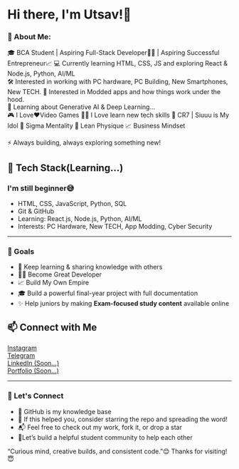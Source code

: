 # Hi there, I'm Utsav!👋


### 🌱 About Me:


🎓 BCA Student | Aspiring Full-Stack Developer🧑‍💻 | Aspiring Successful Entrepreneur📈
💻 Currently learning HTML, CSS, JS and exploring React & Node.js, Python, AI/ML   
🛠 Interested in working with PC hardware, PC Building, New Smartphones, New TECH.
📱 Interested in Modded apps and how things work under the hood.  
🤖 Learning about Generative AI & Deep Learning...  
🎮 I Love❤️Video Games
🧑‍💻 I Love learn new tech skills
🐐 CR7 | Siuuu is My Idol
🗿 Sigma Mentality
💪 Lean Physique
📈 Business Mindset


⚡ Always building, always exploring something new!


## 🚀 Tech Stack(Learning...) 

 ### I'm still beginner😅

- HTML, CSS, JavaScript, Python, SQL
- Git & GitHub  
- Learning: React.js, Node.js, Python, AI/ML  
- Interests: PC Hardware, New TECH, App Modding, Cyber Security

---

### 🎯 Goals

- 🔄 Keep learning & sharing knowledge with others
- 🧑‍💻 Become Great Developer
- 📈 Build My Own Empire
- 🎓 Build a powerful final-year project with full documentation
- ✨ Help juniors by making **Exam-focused study content** available online


## 📫 Connect with Me

[Instagram](https://www.instagram.com/_its_me_utsav_/#)  
[Telegram](https://t.me/UP7_Stack#)  
[LinkedIn (Soon...)](Soon...)  
[Portfolio (Soon...)](Soon...)

---

### 🔗 Let's Connect

- 🧠 GitHub is my knowledge base
- 🌟 If this helped you, consider starring the repo and spreading the word!
- 📬 Feel free to check out my work, fork it, or drop a star
- 🚀Let’s build a helpful student community to help each other

“Curious mind, creative builds, and consistent code.”😊
Thanks for visiting! 😇

